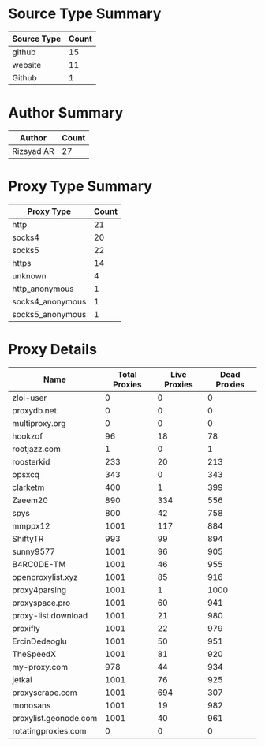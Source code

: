 # Source Type Summary

| Source Type | Count |
|-------------|-------|
| github | 15 |
| website | 11 |
| Github | 1 |


# Author Summary

| Author | Count |
|--------|-------|
| Rizsyad AR | 27 |


# Proxy Type Summary

| Proxy Type | Count |
|------------|-------|
| http | 21 |
| socks4 | 20 |
| socks5 | 22 |
| https | 14 |
| unknown | 4 |
| http_anonymous | 1 |
| socks4_anonymous | 1 |
| socks5_anonymous | 1 |


# Proxy Details

| Name | Total Proxies | Live Proxies | Dead Proxies |
|------|---------------|--------------|---------------|
| zloi-user | 0 | 0 | 0 |
| proxydb.net | 0 | 0 | 0 |
| multiproxy.org | 0 | 0 | 0 |
| hookzof | 96 | 18 | 78 |
| rootjazz.com | 1 | 0 | 1 |
| roosterkid | 233 | 20 | 213 |
| opsxcq | 343 | 0 | 343 |
| clarketm | 400 | 1 | 399 |
| Zaeem20 | 890 | 334 | 556 |
| spys | 800 | 42 | 758 |
| mmppx12 | 1001 | 117 | 884 |
| ShiftyTR | 993 | 99 | 894 |
| sunny9577 | 1001 | 96 | 905 |
| B4RC0DE-TM | 1001 | 46 | 955 |
| openproxylist.xyz | 1001 | 85 | 916 |
| proxy4parsing | 1001 | 1 | 1000 |
| proxyspace.pro | 1001 | 60 | 941 |
| proxy-list.download | 1001 | 21 | 980 |
| proxifly | 1001 | 22 | 979 |
| ErcinDedeoglu | 1001 | 50 | 951 |
| TheSpeedX | 1001 | 81 | 920 |
| my-proxy.com | 978 | 44 | 934 |
| jetkai | 1001 | 76 | 925 |
| proxyscrape.com | 1001 | 694 | 307 |
| monosans | 1001 | 19 | 982 |
| proxylist.geonode.com | 1001 | 40 | 961 |
| rotatingproxies.com | 0 | 0 | 0 |
